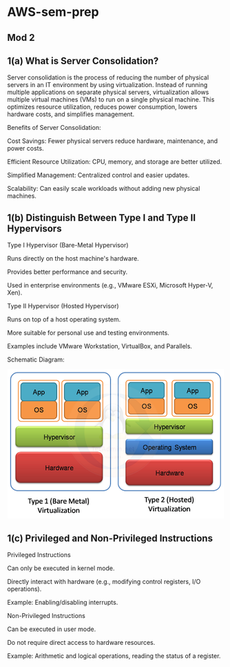 # AWS-sem-prep

## Mod 2
## 1(a) What is Server Consolidation?

Server consolidation is the process of reducing the number of physical servers in an IT environment by using virtualization. Instead of running multiple applications on separate physical servers, virtualization allows multiple virtual machines (VMs) to run on a single physical machine. This optimizes resource utilization, reduces power consumption, lowers hardware costs, and simplifies management.

Benefits of Server Consolidation:

Cost Savings: Fewer physical servers reduce hardware, maintenance, and power costs.

Efficient Resource Utilization: CPU, memory, and storage are better utilized.

Simplified Management: Centralized control and easier updates.

Scalability: Can easily scale workloads without adding new physical machines.


## 1(b) Distinguish Between Type I and Type II Hypervisors

Type I Hypervisor (Bare-Metal Hypervisor)

Runs directly on the host machine's hardware.

Provides better performance and security.

Used in enterprise environments (e.g., VMware ESXi, Microsoft Hyper-V, Xen).

Type II Hypervisor (Hosted Hypervisor)

Runs on top of a host operating system.

More suitable for personal use and testing environments.

Examples include VMware Workstation, VirtualBox, and Parallels.

Schematic Diagram:

![alt text](https://github.com/aditya95-pixel/AWS-sem-prep/blob/main/type1type2hypervisor.png?raw=true)

## 1(c) Privileged and Non-Privileged Instructions

Privileged Instructions

Can only be executed in kernel mode.

Directly interact with hardware (e.g., modifying control registers, I/O operations).

Example: Enabling/disabling interrupts.

Non-Privileged Instructions

Can be executed in user mode.

Do not require direct access to hardware resources.

Example: Arithmetic and logical operations, reading the status of a register.

